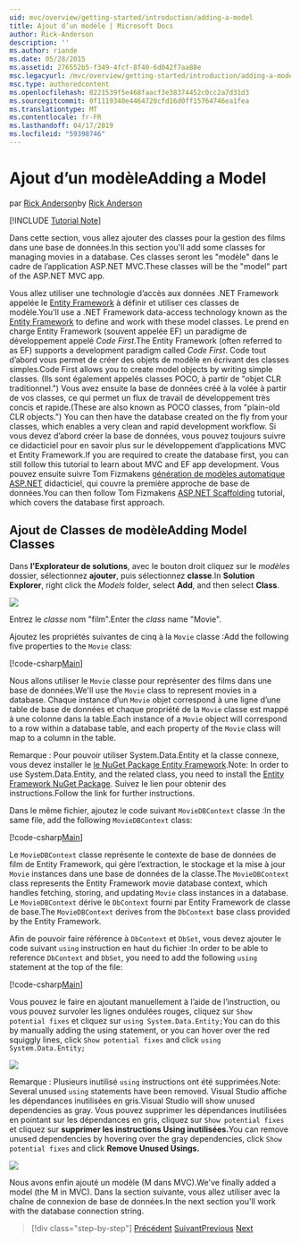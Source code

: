 ```yaml
---
uid: mvc/overview/getting-started/introduction/adding-a-model
title: Ajout d’un modèle | Microsoft Docs
author: Rick-Anderson
description: ''
ms.author: riande
ms.date: 05/28/2015
ms.assetid: 276552b5-f349-4fcf-8f40-6d042f7aa88e
msc.legacyurl: /mvc/overview/getting-started/introduction/adding-a-model
msc.type: authoredcontent
ms.openlocfilehash: 0221539f5e468faacf3e38374452c0cc2a7d31d3
ms.sourcegitcommit: 0f1119340e4464720cfd16d0ff15764746ea1fea
ms.translationtype: MT
ms.contentlocale: fr-FR
ms.lasthandoff: 04/17/2019
ms.locfileid: "59398746"
---
```

# <a name="adding-a-model"></a><span data-ttu-id="37e38-102">Ajout d’un modèle</span><span class="sxs-lookup"><span data-stu-id="37e38-102">Adding a Model</span></span>

<span data-ttu-id="37e38-103">par [Rick Anderson]((https://twitter.com/RickAndMSFT))</span><span class="sxs-lookup"><span data-stu-id="37e38-103">by [Rick Anderson]((https://twitter.com/RickAndMSFT))</span></span>

[!INCLUDE [Tutorial Note](sample/code-location.md)]

<span data-ttu-id="37e38-104">Dans cette section, vous allez ajouter des classes pour la gestion des films dans une base de données.</span><span class="sxs-lookup"><span data-stu-id="37e38-104">In this section you'll add some classes for managing movies in a database.</span></span> <span data-ttu-id="37e38-105">Ces classes seront les &quot;modèle&quot; dans le cadre de l’application ASP.NET MVC.</span><span class="sxs-lookup"><span data-stu-id="37e38-105">These classes will be the &quot;model&quot; part of the ASP.NET MVC app.</span></span>

<span data-ttu-id="37e38-106">Vous allez utiliser une technologie d’accès aux données .NET Framework appelée le [Entity Framework](https://docs.microsoft.com/ef/) à définir et utiliser ces classes de modèle.</span><span class="sxs-lookup"><span data-stu-id="37e38-106">You'll use a .NET Framework data-access technology known as the [Entity Framework](https://docs.microsoft.com/ef/) to define and work with these model classes.</span></span> <span data-ttu-id="37e38-107">Le prend en charge Entity Framework (souvent appelée EF) un paradigme de développement appelé *Code First*.</span><span class="sxs-lookup"><span data-stu-id="37e38-107">The Entity Framework (often referred to as EF) supports a development paradigm called *Code First*.</span></span> <span data-ttu-id="37e38-108">Code tout d’abord vous permet de créer des objets de modèle en écrivant des classes simples.</span><span class="sxs-lookup"><span data-stu-id="37e38-108">Code First allows you to create model objects by writing simple classes.</span></span> <span data-ttu-id="37e38-109">(Ils sont également appelés classes POCO, à partir de &quot;objet CLR traditionnel.&quot;) Vous avez ensuite la base de données créé à la volée à partir de vos classes, ce qui permet un flux de travail de développement très concis et rapide.</span><span class="sxs-lookup"><span data-stu-id="37e38-109">(These are also known as POCO classes, from &quot;plain-old CLR objects.&quot;) You can then have the database created on the fly from your classes, which enables a very clean and rapid development workflow.</span></span> <span data-ttu-id="37e38-110">Si vous devez d’abord créer la base de données, vous pouvez toujours suivre ce didacticiel pour en savoir plus sur le développement d’applications MVC et Entity Framework.</span><span class="sxs-lookup"><span data-stu-id="37e38-110">If you are required to create the database first, you can still follow this tutorial to learn about MVC and EF app development.</span></span> <span data-ttu-id="37e38-111">Vous pouvez ensuite suivre Tom Fizmakens [génération de modèles automatique ASP.NET](xref:visual-studio/overview/2013/aspnet-scaffolding-overview) didacticiel, qui couvre la première approche de base de données.</span><span class="sxs-lookup"><span data-stu-id="37e38-111">You can then follow Tom Fizmakens [ASP.NET Scaffolding](xref:visual-studio/overview/2013/aspnet-scaffolding-overview) tutorial, which covers the database first approach.</span></span>

## <a name="adding-model-classes"></a><span data-ttu-id="37e38-112">Ajout de Classes de modèle</span><span class="sxs-lookup"><span data-stu-id="37e38-112">Adding Model Classes</span></span>

<span data-ttu-id="37e38-113">Dans **l’Explorateur de solutions**, avec le bouton droit cliquez sur le *modèles* dossier, sélectionnez **ajouter**, puis sélectionnez **classe**.</span><span class="sxs-lookup"><span data-stu-id="37e38-113">In **Solution Explorer**, right click the *Models* folder, select **Add**, and then select **Class**.</span></span>

![](adding-a-model/_static/image1.png)

<span data-ttu-id="37e38-114">Entrez le *classe* nom &quot;film&quot;.</span><span class="sxs-lookup"><span data-stu-id="37e38-114">Enter the *class* name &quot;Movie&quot;.</span></span>

<span data-ttu-id="37e38-115">Ajoutez les propriétés suivantes de cinq à la `Movie` classe :</span><span class="sxs-lookup"><span data-stu-id="37e38-115">Add the following five properties to the `Movie` class:</span></span>

[!code-csharp[Main](adding-a-model/samples/sample1.cs)]

<span data-ttu-id="37e38-116">Nous allons utiliser le `Movie` classe pour représenter des films dans une base de données.</span><span class="sxs-lookup"><span data-stu-id="37e38-116">We'll use the `Movie` class to represent movies in a database.</span></span> <span data-ttu-id="37e38-117">Chaque instance d’un `Movie` objet correspond à une ligne d’une table de base de données et chaque propriété de la `Movie` classe est mappé à une colonne dans la table.</span><span class="sxs-lookup"><span data-stu-id="37e38-117">Each instance of a `Movie` object will correspond to a row within a database table, and each property of the `Movie` class will map to a column in the table.</span></span>

<span data-ttu-id="37e38-118">Remarque : Pour pouvoir utiliser System.Data.Entity et la classe connexe, vous devez installer le [le NuGet Package Entity Framework](https://www.nuget.org/packages/EntityFramework/).</span><span class="sxs-lookup"><span data-stu-id="37e38-118">Note: In order to use System.Data.Entity, and the related class, you need to install the [Entity Framework NuGet Package](https://www.nuget.org/packages/EntityFramework/).</span></span> <span data-ttu-id="37e38-119">Suivez le lien pour obtenir des instructions.</span><span class="sxs-lookup"><span data-stu-id="37e38-119">Follow the link for further instructions.</span></span>

<span data-ttu-id="37e38-120">Dans le même fichier, ajoutez le code suivant `MovieDBContext` classe :</span><span class="sxs-lookup"><span data-stu-id="37e38-120">In the same file, add the following `MovieDBContext` class:</span></span>

[!code-csharp[Main](adding-a-model/samples/sample2.cs?highlight=2,15-18)]

<span data-ttu-id="37e38-121">Le `MovieDBContext` classe représente le contexte de base de données de film de Entity Framework, qui gère l’extraction, le stockage et la mise à jour `Movie` instances dans une base de données de la classe.</span><span class="sxs-lookup"><span data-stu-id="37e38-121">The `MovieDBContext` class represents the Entity Framework movie database context, which handles fetching, storing, and updating `Movie` class instances in a database.</span></span> <span data-ttu-id="37e38-122">Le `MovieDBContext` dérive le `DbContext` fourni par Entity Framework de classe de base.</span><span class="sxs-lookup"><span data-stu-id="37e38-122">The `MovieDBContext` derives from the `DbContext` base class provided by the Entity Framework.</span></span>

<span data-ttu-id="37e38-123">Afin de pouvoir faire référence à `DbContext` et `DbSet`, vous devez ajouter le code suivant `using` instruction en haut du fichier :</span><span class="sxs-lookup"><span data-stu-id="37e38-123">In order to be able to reference `DbContext` and `DbSet`, you need to add the following `using` statement at the top of the file:</span></span>

[!code-csharp[Main](adding-a-model/samples/sample3.cs)]

<span data-ttu-id="37e38-124">Vous pouvez le faire en ajoutant manuellement à l’aide de l’instruction, ou vous pouvez survoler les lignes ondulées rouges, cliquez sur `Show potential fixes` et cliquez sur `using System.Data.Entity;`</span><span class="sxs-lookup"><span data-stu-id="37e38-124">You can do this by manually adding the using statement, or you can hover over the red squiggly lines, click `Show potential fixes` and click `using System.Data.Entity;`</span></span>

![](adding-a-model/_static/image2.png)

<span data-ttu-id="37e38-125">Remarque : Plusieurs inutilisé `using` instructions ont été supprimées.</span><span class="sxs-lookup"><span data-stu-id="37e38-125">Note: Several unused `using` statements have been removed.</span></span> <span data-ttu-id="37e38-126">Visual Studio affiche les dépendances inutilisées en gris.</span><span class="sxs-lookup"><span data-stu-id="37e38-126">Visual Studio will show unused dependencies as gray.</span></span> <span data-ttu-id="37e38-127">Vous pouvez supprimer les dépendances inutilisées en pointant sur les dépendances en gris, cliquez sur `Show potential fixes` et cliquez sur **supprimer les instructions Using inutilisées.**</span><span class="sxs-lookup"><span data-stu-id="37e38-127">You can remove unused dependencies by hovering over the gray dependencies, click `Show potential fixes` and click **Remove Unused Usings.**</span></span>

![](adding-a-model/_static/image3.png)

<span data-ttu-id="37e38-128">Nous avons enfin ajouté un modèle (M dans MVC).</span><span class="sxs-lookup"><span data-stu-id="37e38-128">We've finally added a model (the M in MVC).</span></span> <span data-ttu-id="37e38-129">Dans la section suivante, vous allez utiliser avec la chaîne de connexion de base de données.</span><span class="sxs-lookup"><span data-stu-id="37e38-129">In the next section you'll work with the database connection string.</span></span>

> [!div class="step-by-step"]
> <span data-ttu-id="37e38-130">[Précédent](adding-a-view.md)
> [Suivant](creating-a-connection-string.md)</span><span class="sxs-lookup"><span data-stu-id="37e38-130">[Previous](adding-a-view.md)
[Next](creating-a-connection-string.md)</span></span>
